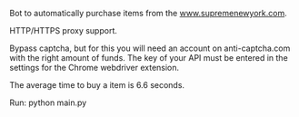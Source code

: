 Bot to automatically purchase items from the www.supremenewyork.com.

HTTP/HTTPS proxy support.

Bypass captcha, but for this you will need an account on anti-captcha.com with the right amount of funds. The key of your API must be entered in the settings for the Chrome webdriver extension.

The average time to buy a item is 6.6 seconds.

Run: python main.py